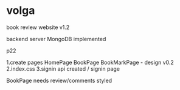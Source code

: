 # volga
book review website v1.2

backend server MongoDB implemented


p22

1.create pages 
    HomePage
    BookPage
    BookMarkPage - design v0.2
2.index.css 
3.signin api created / signin page 



BookPage needs review/comments styled